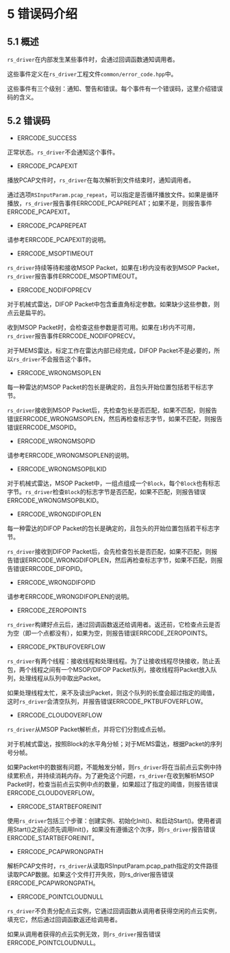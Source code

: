 # **5 错误码介绍**



## 5.1 概述

`rs_driver`在内部发生某些事件时，会通过回调函数通知调用者。

这些事件定义在`rs_driver`工程文件`common/error_code.hpp`中。

这些事件有三个级别：通知、警告和错误。每个事件有一个错误码，这里介绍错误码的含义。



## 5.2 错误码

+ ERRCODE_SUCCESS

正常状态。`rs_driver`不会通知这个事件。

+ ERRCODE_PCAPEXIT 

播放PCAP文件时，`rs_driver`在每次解析到文件结束时，通知调用者。

通过选项`RSInputParam.pcap_repeat`，可以指定是否循环播放文件。如果是循环播放，`rs_driver`报告事件ERRCODE_PCAPREPEAT；如果不是，则报告事件ERRCODE_PCAPEXIT。

+ ERRCODE_PCAPREPEAT

请参考ERRCODE_PCAPEXIT的说明。

+ ERRCODE_MSOPTIMEOUT 

`rs_driver`持续等待和接收MSOP Packet，如果在`1`秒内没有收到MSOP Packet，`rs_driver`报告事件ERRCODE_MSOPTIMEOUT。

+ ERRCODE_NODIFOPRECV

对于机械式雷达，DIFOP Packet中包含垂直角标定参数。如果缺少这些参数，则点云是扁平的。

收到MSOP Packet时，会检查这些参数是否可用。如果在`1`秒内不可用，`rs_driver`报告事件ERRCODE_NODIFOPRECV。

对于MEMS雷达，标定工作在雷达内部已经完成，DIFOP Packet不是必要的，所以`rs_driver`不会报告这个事件。

+ ERRCODE_WRONGMSOPLEN

每一种雷达的MSOP Packet的包长是确定的，且包头开始位置包括若干标志字节。

`rs_driver`接收到MSOP Packet后，先检查包长是否匹配，如果不匹配，则报告错误ERRCODE_WRONGMSOPLEN，然后再检查标志字节，如果不匹配，则报告错误ERRCODE_MSOPID。

+ ERRCODE_WRONGMSOPID

请参考ERRCODE_WRONGMSOPLEN的说明。

+ ERRCODE_WRONGMSOPBLKID

对于机械式雷达，MSOP Packet中，一组点组成一个`Block`，每个`Block`也有标志字节。`rs_driver`检查`Block`的标志字节是否匹配，如果不匹配，则报告错误ERRCODE_WRONGMSOPBLKID。

+ ERRCODE_WRONGDIFOPLEN

每一种雷达的DIFOP Packet的包长是确定的，且包头的开始位置包括若干标志字节。

`rs_driver`接收到DIFOP Packet后，会先检查包长是否匹配，如果不匹配，则报告错误ERRCODE_WRONGDIFOPLEN，然后再检查标志字节，如果不匹配，则报告错误ERRCODE_DIFOPID。

+ ERRCODE_WRONGDIFOPID

请参考ERRCODE_WRONGDIFOPLEN的说明。

+ ERRCODE_ZEROPOINTS

`rs_driver`构建好点云后，通过回调函数返还给调用者。返还前，它检查点云是否为空（即一个点都没有），如果为空，则报告错误ERRCODE_ZEROPOINTS。

+ ERRCODE_PKTBUFOVERFLOW

`rs_driver`有两个线程：接收线程和处理线程。为了让接收线程尽快接收，防止丢包，两个线程之间有一个MSOP/DIFOP Packet队列，接收线程将Packet放入队列，处理线程从队列中取出Packet。

如果处理线程太忙，来不及读出Packet，则这个队列的长度会超过指定的阈值，这时`rs_driver`会清空队列，并报告错误ERRCODE_PKTBUFOVERFLOW。

+ ERRCODE_CLOUDOVERFLOW

`rs_driver`从MSOP Packet解析点，并将它们分割成点云帧。

对于机械式雷达，按照Block的水平角分帧；对于MEMS雷达，根据Packet的序列号分帧。

如果Packet中的数据有问题，不能触发分帧，则`rs_driver`将在当前点云实例中持续累积点，并持续消耗内存。为了避免这个问题，`rs_driver`在收到解析MSOP Packet时，检查当前点云实例中点的数量，如果超过了指定的阈值，则报告错误ERRCODE_CLOUDOVERFLOW。

+ ERRCODE_STARTBEFOREINIT

使用`rs_driver`包括三个步骤：创建实例、初始化Init()、和启动Start()。使用者调用Start()之前必须先调用Init()，如果没有遵循这个次序，则`rs_driver`报告错误ERRCODE_STARTBEFOREINIT。

+ ERRCODE_PCAPWRONGPATH

解析PCAP文件时，`rs_driver`从读取RSInputParam.pcap_path指定的文件路径读取PCAP数据。如果这个文件打开失败，则rs_driver报告错误ERRCODE_PCAPWRONGPATH。

+ ERRCODE_POINTCLOUDNULL

`rs_driver`不负责分配点云实例，它通过回调函数从调用者获得空闲的点云实例，填充它，然后通过回调函数返还给调用者。

如果从调用者获得的点云实例无效，则`rs_driver`报告错误ERRCODE_POINTCLOUDNULL。


